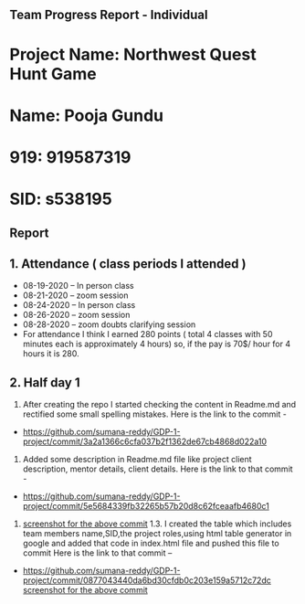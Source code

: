 ## Team Progress Report - Individual
# Project Name: Northwest Quest Hunt Game
# Name: Pooja Gundu
# 919: 919587319
# SID: s538195

## Report

## 1.	Attendance ( class periods I attended ) 
- 08-19-2020 – In person class
-	08-21-2020 – zoom session
- 08-24-2020 – In person class
-	08-26-2020 – zoom session
- 08-28-2020 – zoom doubts clarifying session 
-	For attendance I think I earned 280 points ( total 4 classes with 50 minutes each is approximately 4 hours) so, if the pay is 70$/ hour for 4 hours it is 280.

## 2.	Half day 1 
1.	After creating the repo I started checking the content in Readme.md and rectified some small spelling mistakes.
 Here is the link to the commit -
- https://github.com/sumana-reddy/GDP-1-project/commit/3a2a1366c6cfa037b2f1362de67cb4868d022a10
1.	Added some description in Readme.md file like project client description, mentor details, client details. 
Here is the link to that commit -
- https://github.com/sumana-reddy/GDP-1-project/commit/5e5684339fb32265b57b20d8c62fceaafb4680c1
1. [screenshot for the above commit](https://nwmissouri.instructure.com/files?preview=4030987)
1.3.	I created the table which includes team members name,SID,the project roles,using html table generator in google and added that code in index.html file and pushed this file to commit
Here is the link to that commit – 
- https://github.com/sumana-reddy/GDP-1-project/commit/0877043440da6bd30cfdb0c203e159a5712c72dc
[screenshot for the above commit](
https://nwmissouri.instructure.com/files?preview=4031003)
